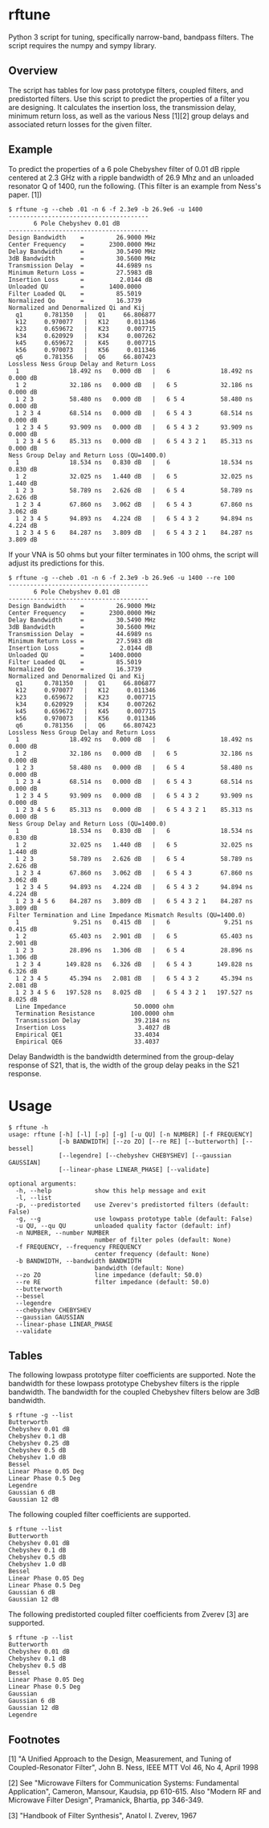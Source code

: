 

# rftune

Python 3 script for tuning, specifically narrow-band, bandpass filters.
The script requires the numpy and sympy library.

## Overview

The script has tables for low pass prototype filters, coupled
filters, and predistorted filters.  Use this script to predict
the properties of a filter you are designing.  It calculates
the insertion loss, the transmission delay, minimum
return loss, as well as the various Ness [1][2] group delays 
and associated return losses for the
given filter.

## Example

To predict the properties of a 6 pole Chebyshev filter of 0.01 dB ripple centered at 2.3 GHz
with a ripple bandwidth of 26.9 Mhz and an unloaded resonator Q of 1400, run the following.
(This filter is an example from Ness's paper. [1])


```
$ rftune -g --cheb .01 -n 6 -f 2.3e9 -b 26.9e6 -u 1400
---------------------------------------
       6 Pole Chebyshev 0.01 dB        
---------------------------------------
Design Bandwidth    =         26.9000 MHz
Center Frequency    =       2300.0000 MHz
Delay Bandwidth     =         30.5490 MHz
3dB Bandwidth       =         30.5600 MHz
Transmission Delay  =         44.6989 ns
Minimum Return Loss =         27.5983 dB
Insertion Loss      =          2.0144 dB
Unloaded QU         =       1400.0000
Filter Loaded QL    =         85.5019
Normalized Qo       =         16.3739
Normalized and Denormalized Qi and Kij
  q1      0.781350   |   Q1     66.806877
  k12     0.970077   |   K12     0.011346
  k23     0.659672   |   K23     0.007715
  k34     0.620929   |   K34     0.007262
  k45     0.659672   |   K45     0.007715
  k56     0.970073   |   K56     0.011346
  q6      0.781356   |   Q6     66.807423
Lossless Ness Group Delay and Return Loss
  1              18.492 ns   0.000 dB   |   6              18.492 ns   0.000 dB
  1 2            32.186 ns   0.000 dB   |   6 5            32.186 ns   0.000 dB
  1 2 3          58.480 ns   0.000 dB   |   6 5 4          58.480 ns   0.000 dB
  1 2 3 4        68.514 ns   0.000 dB   |   6 5 4 3        68.514 ns   0.000 dB
  1 2 3 4 5      93.909 ns   0.000 dB   |   6 5 4 3 2      93.909 ns   0.000 dB
  1 2 3 4 5 6    85.313 ns   0.000 dB   |   6 5 4 3 2 1    85.313 ns   0.000 dB
Ness Group Delay and Return Loss (QU=1400.0)
  1              18.534 ns   0.830 dB   |   6              18.534 ns   0.830 dB
  1 2            32.025 ns   1.440 dB   |   6 5            32.025 ns   1.440 dB
  1 2 3          58.789 ns   2.626 dB   |   6 5 4          58.789 ns   2.626 dB
  1 2 3 4        67.860 ns   3.062 dB   |   6 5 4 3        67.860 ns   3.062 dB
  1 2 3 4 5      94.893 ns   4.224 dB   |   6 5 4 3 2      94.894 ns   4.224 dB
  1 2 3 4 5 6    84.287 ns   3.809 dB   |   6 5 4 3 2 1    84.287 ns   3.809 dB
```


If your VNA is 50 ohms but your filter terminates in 100 ohms, the script
will adjust its predictions for this.


```
$ rftune -g --cheb .01 -n 6 -f 2.3e9 -b 26.9e6 -u 1400 --re 100
---------------------------------------
       6 Pole Chebyshev 0.01 dB        
---------------------------------------
Design Bandwidth    =         26.9000 MHz
Center Frequency    =       2300.0000 MHz
Delay Bandwidth     =         30.5490 MHz
3dB Bandwidth       =         30.5600 MHz
Transmission Delay  =         44.6989 ns
Minimum Return Loss =         27.5983 dB
Insertion Loss      =          2.0144 dB
Unloaded QU         =       1400.0000
Filter Loaded QL    =         85.5019
Normalized Qo       =         16.3739
Normalized and Denormalized Qi and Kij
  q1      0.781350   |   Q1     66.806877
  k12     0.970077   |   K12     0.011346
  k23     0.659672   |   K23     0.007715
  k34     0.620929   |   K34     0.007262
  k45     0.659672   |   K45     0.007715
  k56     0.970073   |   K56     0.011346
  q6      0.781356   |   Q6     66.807423
Lossless Ness Group Delay and Return Loss
  1              18.492 ns   0.000 dB   |   6              18.492 ns   0.000 dB
  1 2            32.186 ns   0.000 dB   |   6 5            32.186 ns   0.000 dB
  1 2 3          58.480 ns   0.000 dB   |   6 5 4          58.480 ns   0.000 dB
  1 2 3 4        68.514 ns   0.000 dB   |   6 5 4 3        68.514 ns   0.000 dB
  1 2 3 4 5      93.909 ns   0.000 dB   |   6 5 4 3 2      93.909 ns   0.000 dB
  1 2 3 4 5 6    85.313 ns   0.000 dB   |   6 5 4 3 2 1    85.313 ns   0.000 dB
Ness Group Delay and Return Loss (QU=1400.0)
  1              18.534 ns   0.830 dB   |   6              18.534 ns   0.830 dB
  1 2            32.025 ns   1.440 dB   |   6 5            32.025 ns   1.440 dB
  1 2 3          58.789 ns   2.626 dB   |   6 5 4          58.789 ns   2.626 dB
  1 2 3 4        67.860 ns   3.062 dB   |   6 5 4 3        67.860 ns   3.062 dB
  1 2 3 4 5      94.893 ns   4.224 dB   |   6 5 4 3 2      94.894 ns   4.224 dB
  1 2 3 4 5 6    84.287 ns   3.809 dB   |   6 5 4 3 2 1    84.287 ns   3.809 dB
Filter Termination and Line Impedance Mismatch Results (QU=1400.0)
  1               9.251 ns   0.415 dB   |   6               9.251 ns   0.415 dB
  1 2            65.403 ns   2.901 dB   |   6 5            65.403 ns   2.901 dB
  1 2 3          28.896 ns   1.306 dB   |   6 5 4          28.896 ns   1.306 dB
  1 2 3 4       149.828 ns   6.326 dB   |   6 5 4 3       149.828 ns   6.326 dB
  1 2 3 4 5      45.394 ns   2.081 dB   |   6 5 4 3 2      45.394 ns   2.081 dB
  1 2 3 4 5 6   197.528 ns   8.025 dB   |   6 5 4 3 2 1   197.527 ns   8.025 dB
  Line Impedance                   50.0000 ohm
  Termination Resistance          100.0000 ohm
  Transmission Delay               39.2184 ns
  Insertion Loss                    3.4027 dB
  Empirical QE1                    33.4034
  Empirical QE6                    33.4037
```


Delay Bandwidth is the bandwidth determined from the group-delay response
of S21, that is, the width of the group delay peaks in the S21 response.

[](ness.png)

# Usage


```
$ rftune -h
usage: rftune [-h] [-l] [-p] [-g] [-u QU] [-n NUMBER] [-f FREQUENCY]
              [-b BANDWIDTH] [--zo ZO] [--re RE] [--butterworth] [--bessel]
              [--legendre] [--chebyshev CHEBYSHEV] [--gaussian GAUSSIAN]
              [--linear-phase LINEAR_PHASE] [--validate]

optional arguments:
  -h, --help            show this help message and exit
  -l, --list
  -p, --predistorted    use Zverev's predistorted filters (default: False)
  -g, --g               use lowpass prototype table (default: False)
  -u QU, --qu QU        unloaded quality factor (default: inf)
  -n NUMBER, --number NUMBER
                        number of filter poles (default: None)
  -f FREQUENCY, --frequency FREQUENCY
                        center frequency (default: None)
  -b BANDWIDTH, --bandwidth BANDWIDTH
                        bandwidth (default: None)
  --zo ZO               line impedance (default: 50.0)
  --re RE               filter impedance (default: 50.0)
  --butterworth
  --bessel
  --legendre
  --chebyshev CHEBYSHEV
  --gaussian GAUSSIAN
  --linear-phase LINEAR_PHASE
  --validate
```


## Tables

The following lowpass prototype filter coefficients are supported.
Note the bandwidth for these lowpass prototype Chebyshev filters is the ripple bandwidth.
The bandwidth for the coupled Chebyshev filters below are 3dB bandwidth.


```
$ rftune -g --list
Butterworth
Chebyshev 0.01 dB
Chebyshev 0.1 dB
Chebyshev 0.25 dB
Chebyshev 0.5 dB
Chebyshev 1.0 dB
Bessel
Linear Phase 0.05 Deg
Linear Phase 0.5 Deg
Legendre
Gaussian 6 dB
Gaussian 12 dB
```


The following coupled filter coefficients are supported.


```
$ rftune --list
Butterworth
Chebyshev 0.01 dB
Chebyshev 0.1 dB
Chebyshev 0.5 dB
Chebyshev 1.0 dB
Bessel
Linear Phase 0.05 Deg
Linear Phase 0.5 Deg
Gaussian 6 dB
Gaussian 12 dB
```


The following predistorted coupled filter coefficients from Zverev [3] are supported.


```
$ rftune -p --list
Butterworth
Chebyshev 0.01 dB
Chebyshev 0.1 dB
Chebyshev 0.5 dB
Bessel
Linear Phase 0.05 Deg
Linear Phase 0.5 Deg
Gaussian
Gaussian 6 dB
Gaussian 12 dB
Legendre
```


## Footnotes

[1] "A Unified Approach to the Design, Measurement, and Tuning 
of Coupled-Resonator Filter", John B. Ness, IEEE MTT Vol 46, No 4, April 1998

[2] See "Microwave Filters for Communication Systems: Fundamental Application",
Cameron, Mansour, Kaudsia, pp 610-615.   Also "Modern RF and Microwave
Filter Design", Pramanick, Bhartia, pp 346-349.

[3] "Handbook of Filter Synthesis", Anatol I. Zverev, 1967



